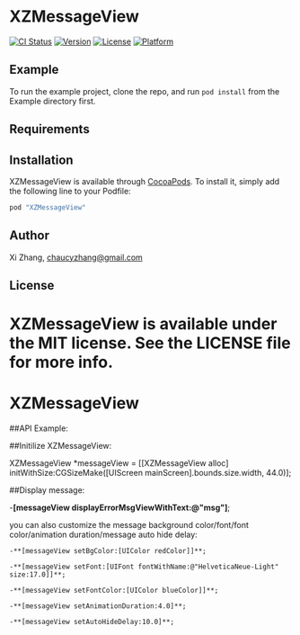 # XZMessageView

[![CI Status](http://img.shields.io/travis/tringappsXiZhang/XZMessageView.svg?style=flat)](https://travis-ci.org/tringappsXiZhang/XZMessageView)
[![Version](https://img.shields.io/cocoapods/v/XZMessageView.svg?style=flat)](http://cocoapods.org/pods/XZMessageView)
[![License](https://img.shields.io/cocoapods/l/XZMessageView.svg?style=flat)](http://cocoapods.org/pods/XZMessageView)
[![Platform](https://img.shields.io/cocoapods/p/XZMessageView.svg?style=flat)](http://cocoapods.org/pods/XZMessageView)

## Example

To run the example project, clone the repo, and run `pod install` from the Example directory first.

## Requirements

## Installation

XZMessageView is available through [CocoaPods](http://cocoapods.org). To install
it, simply add the following line to your Podfile:

```ruby
pod "XZMessageView"
```

## Author

Xi Zhang, chaucyzhang@gmail.com

## License

XZMessageView is available under the MIT license. See the LICENSE file for more info.
=======
# XZMessageView

##API Example:

##Initilize XZMessageView: 

XZMessageView *messageView = [[XZMessageView alloc] initWithSize:CGSizeMake([UIScreen mainScreen].bounds.size.width, 44.0)];

##Display message:

-**[messageView displayErrorMsgViewWithText:@"msg"]**;

you can also customize the message background color/font/font color/animation duration/message auto hide delay:

```
-**[messageView setBgColor:[UIColor redColor]]**;

-**[messageView setFont:[UIFont fontWithName:@"HelveticaNeue-Light" size:17.0]]**;

-**[messageView setFontColor:[UIColor blueColor]]**;

-**[messageView setAnimationDuration:4.0]**;

-**[messageView setAutoHideDelay:10.0]**;
```








